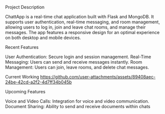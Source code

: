 Project Description

ChattApp is a real-time chat application built with Flask and MongoDB. 
It supports user authentication, real-time messaging, and room management, allowing users to log in, join and leave chat rooms, and manage their messages.
The app features a responsive design for an optimal experience on both desktop and mobile devices.

Recent Features

User Authentication: Secure login and session management.
Real-Time Messaging: Users can send and receive messages instantly.
Room Management: Users can join, leave rooms, and delete chat messages.

Current Working
https://github.com/user-attachments/assets/89408aec-24be-42cd-a2f2-4d7ff34b045b

Upcoming Features

Voice and Video Calls: Integration for voice and video communication.
Document Sharing: Ability to send and receive documents within chats
